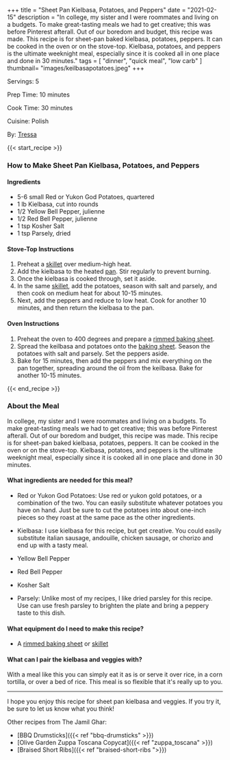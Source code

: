 +++
title = "Sheet Pan Kielbasa, Potatoes, and Peppers"
date = "2021-02-15"
description = "In college, my sister and I were roommates and living on a budgets. To make great-tasting meals we had to get creative; this was before Pinterest afterall. Out of our boredom and budget, this recipe was made. This recipe is for sheet-pan baked kielbasa, potatoes, peppers. It can be cooked in the oven or on the stove-top. Kielbasa, potatoes, and peppers is the ultimate weeknight meal, especially since it is cooked all in one place and done in 30 minutes."
tags = [
    "dinner",
    "quick meal",
    "low carb"
]
thumbnail= "images/keilbasapotatoes.jpeg"
+++

Servings: 5 <!--more-->

Prep Time: 10 minutes 

Cook Time: 30 minutes 

Cuisine: Polish 

By: [Tressa](https://www.jamilghar.com/about/) 

{{< start_recipe >}}

### How to Make Sheet Pan Kielbasa, Potatoes, and Peppers 

#### Ingredients 

* 5-6 small Red or Yukon God Potatoes, quartered
* 1 lb Kielbasa, cut into rounds 
* 1/2 Yellow Bell Pepper, julienne 
* 1/2 Red Bell Pepper, julienne
* 1 tsp Kosher Salt
* 1 tsp Parsely, dried 

#### Stove-Top Instructions

1. Preheat a [skillet](https://amzn.to/3lfBGLa) over medium-high heat.
2. Add the kielbasa to the heated [pan](https://amzn.to/3lfBGLa). Stir regularly to prevent burning.
3. Once the kielbasa is cooked through, set it aside. 
4. In the same [skillet](https://amzn.to/3lfBGLa), add the potatoes, season with salt and parsely, and then cook on medium heat for about 10-15 minutes. 
5. Next, add the peppers and reduce to low heat. Cook for another 10 minutes, and then return the kielbasa to the pan. 

#### Oven Instructions 

1. Preheat the oven to 400 degrees and prepare a [rimmed baking sheet](https://amzn.to/3I126tD). 
2. Spread the keilbasa and potatoes onto the [baking sheet](https://amzn.to/3I126tD). Season the potatoes with salt and parsely. Set the peppers aside. 
3. Bake for 15 minutes, then add the peppers and mix everything on the pan together, spreading around the oil from the keilbasa. Bake for another 10-15 minutes. 

{{< end_recipe >}}

### About the Meal 

In college, my sister and I were roommates and living on a budgets. To make great-tasting meals we had to get creative; this was before Pinterest afterall. Out of our boredom and budget, this recipe was made. This recipe is for sheet-pan baked kielbasa, potatoes, peppers. It can be cooked in the oven or on the stove-top. Kielbasa, potatoes, and peppers is the ultimate weeknight meal, especially since it is cooked all in one place and done in 30 minutes.

#### What ingredients are needed for this meal?

* Red or Yukon God Potatoes: Use red or yukon gold potatoes, or a combination of the two. You can easily substitute whatever potatoes you have on hand. Just be sure to cut the potatoes into about one-inch pieces so they roast at the same pace as the other ingredients. 

* Kielbasa: I use kielbasa for this recipe, but get creative. You could easily substitute italian sausage, andouille, chicken sausage, or chorizo and end up with a tasty meal. 

* Yellow Bell Pepper

* Red Bell Pepper

* Kosher Salt

* Parsely: Unlike most of my recipes, I like dried parsley for this recipe. Use can use fresh parsley to brighten the plate and bring a peppery taste to this dish.

#### What equipment do I need to make this recipe?

* A [rimmed baking sheet](https://amzn.to/3I126tD) or [skillet](https://amzn.to/3lfBGLa)

#### What can I pair the kielbasa and veggies with? 

With a meal like this you can simply eat it as is or serve it over rice, in a corn tortilla, or over a bed of rice. This meal is so flexible that it's really up to you. 

---- 

I hope you enjoy this recipe for sheet pan kielbasa and veggies. If you try it, be sure to let us know what you think!

Other recipes from The Jamil Ghar:

* [BBQ Drumsticks]({{< ref "bbq-drumsticks" >}})
* [Olive Garden Zuppa Toscana Copycat]({{< ref "zuppa_toscana" >}})
* [Braised Short Ribs]({{< ref "braised-short-ribs ">}})
